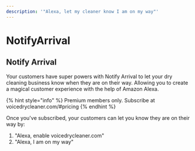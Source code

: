 ```yaml
---
description: '"Alexa, let my cleaner know I am on my way"'
---
```


# NotifyArrival

## Notify Arrival

Your customers have super powers with Notify Arrival to let your dry cleaning business know when they are on their way. Allowing you to create a magical customer experience with the help of Amazon Alexa.

{% hint style="info" %}
 Premium members only. Subscribe at voicedrycleaner.com/\#pricing 
{% endhint %}

Once you've subscribed, your customers can let you know they are on their way by:

1. "Alexa, enable voicedrycleaner.com"
2. "Alexa, I am on my way"



